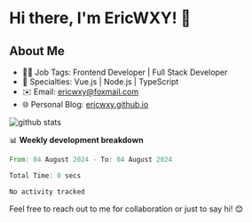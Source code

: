 # Hi there, I'm EricWXY! 👋

## About Me

- 👨‍💻 Job Tags: Frontend Developer | Full Stack Developer
- 🚀 Specialties: Vue.js | Node.js | TypeScript
- ✉️ Email: ericwxy@foxmail.com
- 🌐 Personal Blog: [ericwxy.github.io](https://ericwxy.github.io/)

<!--
## Languages and Tools

- Frontend: HTML | CSS | JavaScript | Vue.js | ...
- Backend: Node.js | Express.js | ...
- Database: MongoDB | MySQL | ...
- DevOps: Docker | Kubernetes | ...
- Tools: Git | VS Code | ...

## Projects

- 🌟 Project 1: [Project Name](link) - Brief description.
- 🌟 Project 2: [Project Name](link) - Brief description.
- 🌟 Project 3: [Project Name](link) - Brief description.
-->


![github stats](https://github-readme-stats.vercel.app/api?username=EricWXY)


📊 **Weekly development breakdown**


<!--START_SECTION:waka-->

```rust
From: 04 August 2024 - To: 04 August 2024

Total Time: 0 secs

No activity tracked
```

<!--END_SECTION:waka-->

Feel free to reach out to me for collaboration or just to say hi! 😊

